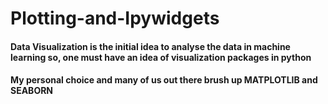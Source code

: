 # Plotting-and-Ipywidgets
#### Data Visualization is the initial idea to analyse the data in machine learning so, one must have an idea of visualization packages in python
#### My personal choice and many of us out there brush up MATPLOTLIB and SEABORN
